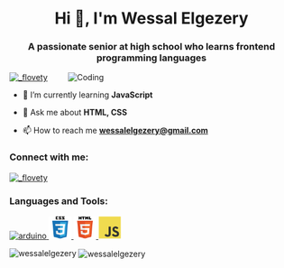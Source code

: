 <h1 align="center">Hi 👋, I'm Wessal Elgezery</h1>
<h3 align="center">A passionate senior at high school who learns frontend programming languages</h3>
<img align="right" alt="Coding" width="400" src="https://camo.githubusercontent.com/0f2df9c6430300192232520a10bc3f09066cee3c6f1205da8490ac2b1d69d9e5/68747470733a2f2f6d69722d73332d63646e2d63662e626568616e63652e6e65742f70726f6a6563745f6d6f64756c65732f646973702f3630313031343131363737303437352e363036386265666634363430612e676966">

<p align="left"> <a href="https://twitter.com/_flovety" target="blank"><img src="https://img.shields.io/twitter/follow/_flovety?logo=twitter&style=for-the-badge" alt="_flovety" /></a> </p>

- 🌱 I’m currently learning **JavaScript**

- 💬 Ask me about **HTML, CSS**

- 📫 How to reach me **wessalelgezery@gmail.com**

<h3 align="left">Connect with me:</h3>
<p align="left">
<a href="https://twitter.com/_flovety" target="blank"><img align="center" src="https://raw.githubusercontent.com/rahuldkjain/github-profile-readme-generator/master/src/images/icons/Social/twitter.svg" alt="_flovety" height="30" width="40" /></a>
</p>

<h3 align="left">Languages and Tools:</h3>
<p align="left"> <a href="https://www.arduino.cc/" target="_blank" rel="noreferrer"> <img src="https://cdn.worldvectorlogo.com/logos/arduino-1.svg" alt="arduino" width="40" height="40"/> </a> <a href="https://www.w3schools.com/css/" target="_blank" rel="noreferrer"> <img src="https://raw.githubusercontent.com/devicons/devicon/master/icons/css3/css3-original-wordmark.svg" alt="css3" width="40" height="40"/> </a> <a href="https://www.w3.org/html/" target="_blank" rel="noreferrer"> <img src="https://raw.githubusercontent.com/devicons/devicon/master/icons/html5/html5-original-wordmark.svg" alt="html5" width="40" height="40"/> </a> <a href="https://developer.mozilla.org/en-US/docs/Web/JavaScript" target="_blank" rel="noreferrer"> <img src="https://raw.githubusercontent.com/devicons/devicon/master/icons/javascript/javascript-original.svg" alt="javascript" width="40" height="40"/> </a> </p>

<p><img align="left" src="https://github-readme-stats.vercel.app/api/top-langs?username=wessalelgezery&show_icons=true&locale=en&layout=compact" alt="wessalelgezery" /></p>

<p>&nbsp;<img align="center" src="https://github-readme-stats.vercel.app/api?username=wessalelgezery&show_icons=true&locale=en" alt="wessalelgezery" /></p>
